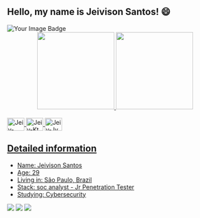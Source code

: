 <!--
**jeivison/Jeivison** is a ✨ _special_ ✨ repository because its `README.md` (this file) appears on your GitHub profile.

Here are some ideas to get you started:

- 🔭 I’m currently working on ...
- 🌱 I’m currently learning ...
- 👯 I’m looking to collaborate on ...
- 🤔 I’m looking for help with ...
- 💬 Ask me about ...
- 📫 How to reach me: ...
- 😄 Pronouns: ...
- ⚡ Fun fact: ...
-->
## Hello, my name is Jeivison Santos! 😄

<div align="left" style="display: inline_block">
<img src="https://tryhackme-badges.s3.amazonaws.com/Jdenzel.png" alt="Your Image Badge" />
</div>


<div align="center">
  <a href="https://github.com/jeivison">
  <img height="180em" src="https://github-readme-stats.vercel.app/api?username=jeivison&show_icons=true&theme=merko&include_all_commits=true&count_private=true"/>
  <img height="180em" src="https://github-readme-stats.vercel.app/api/top-langs/?username=jeivison&layout=compact&langs_count=7&theme=merko"/>
</div>
    
<div style="display: inline_block"><br>
  <img align="center" alt="Jeiv-Android" height="30" width="40" src="https://cdn.jsdelivr.net/gh/devicons/devicon/icons/android/android-original.svg">
  <img align="center" alt="Jeiv-Kt" height="30" width="40" src="https://cdn.jsdelivr.net/gh/devicons/devicon/icons/kotlin/kotlin-original.svg">
  <img align="center" alt="Jeiv-Jv" height="30" width="40" src="https://cdn.jsdelivr.net/gh/devicons/devicon/icons/java/java-original.svg">
</div>


  
  ## Detailed information
- Name: Jeivison Santos
- Age: 29
- Living in: São Paulo, Brazil
- Stack: soc analyst - Jr Penetration Tester
- Studying: Cybersecurity




<div>  
   <a href="https://www.linkedin.com" target="_blank"><img src="https://img.shields.io/badge/-LinkedIn-%230077B5?style=for-the-badge&logo=linkedin&logoColor=white" target="_blank"></a> 
  <a href = "mailto:"><img src="https://img.shields.io/badge/-Gmail-%23333?style=for-the-badge&logo=gmail&logoColor=white" target="_blank"></a>
  <a href="https://steamcommunity.com/id/zar4k1/" target="_blank"><img src="https://img.shields.io/badge/Steam-000000?style=for-the-badge&logo=steam&logoColor=white" target="_blank"></a> 
  
  
  
  
 
  
  
  
 
</div>
